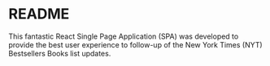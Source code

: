 # README

This fantastic React Single Page Application (SPA) was developed to provide the best user experience to follow-up of the New York Times (NYT) Bestsellers Books list updates.